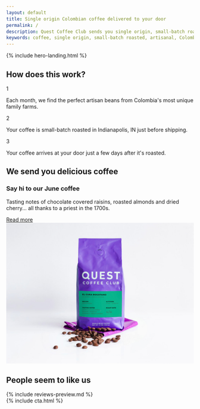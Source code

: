 ```yaml
---
layout: default
title: Single origin Colombian coffee delivered to your door
permalink: /
description: Quest Coffee Club sends you single origin, small-batch roasted Colombian coffee delivered directly to your door.
keywords: coffee, single origin, small-batch roasted, artisanal, Colombia, Colombian, fresh, whole-bean, beans, coffee beans
---
```


{% include hero-landing.html %}
<div class="spacer-60 spacer-50-mobile"></div>
<div class="outer">
    <div class="inner">
        <h2>How does this work?</h2>
        <div class="expand">
            <div class="box third how-it-works">
                <!--<img src="/assets/images/qcc-landing-hdtw-1@2x.png" title="" />-->
                <div class="number">1</div>
                <p>Each month, we find the perfect artisan beans from Colombia's most unique family farms.</p>
            </div>
            <div class="box third how-it-works">
                <!--<img src="/assets/images/qcc-landing-hdtw-2@2x.png" title="" />-->
                <div class="number">2</div>
                <p>Your coffee is small-batch roasted in Indianapolis, IN just before shipping.</p>
            </div>
            <div class="box third how-it-works">
                <!--<img src="/assets/images/qcc-landing-hdtw-3@2x.png" title="" />-->
                <div class="number">3</div>
                <p>Your coffee arrives at your door just a few days after it's roasted.</p>
            </div>
        </div>
    </div>
</div>
<div class="spacer-120"></div>
<div class="outer">
    <div class="inner">
        <h2>We send you delicious coffee</h2>
        <div class="expand">
            <div class="third">
                <h3>Say hi to our June coffee</h3>
                <p>Tasting notes of chocolate covered raisins, roasted almonds and dried cherry... all thanks to a priest in the 1700s.</p>
                <a href="/our-coffees/06-18-el-cura-bogotano" class="button button-secondary-white button-with-arrow button-medium button-left">Read more<span class="button-arrow"></span></a>
            </div>
            <div class="two-thirds image-right">
                <img src="/assets/images/product-shot@2x.jpg" />
            </div>
        </div>
    </div>
</div>
<div class="spacer-120"></div>
<div class="outer">
    <div class="inner">
        <h2>People seem to like us</h2>
        {% include reviews-preview.md %}
    </div> 
</div> 
<div class="spacer-60"></div>
{% include cta.html %}
